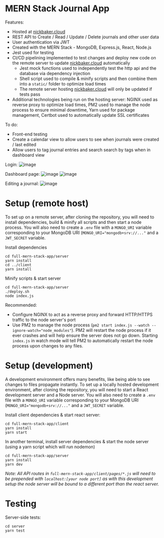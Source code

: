 # MERN Stack Journal App

Features:
- Hosted at [nickbaker.cloud](http://www.nickbaker.cloud)
- REST API to Create / Read / Update / Delete journals and other user data
- User authentication via JWT
- Created with the MERN Stack - MongoDB, Express.js, React, Node.js
- Jest used for testing
- CI/CD pipelining implemented to test changes and deploy new code on the remote server to update [nickbaker.cloud](http://www.nickbaker.cloud) automatically
  - Jest mock functions used to independently test the http api and the database via dependency injection
  - Shell script used to compile & minify scripts and then combine them into a `static/` folder to optimize load times
  - The remote server hosting [nickbaker.cloud](http://www.nickbaker.cloud) will only be updated if tests pass
- Additional technologies being run on the hosting server: NGINX used as reverse proxy to optimize load times, PM2 used to manage the node process to ensure minimal downtime, Yarn used for package management, Certbot used to automatically update SSL certificates

To do:
- Front-end testing
- Create a calendar view to allow users to see when journals were created / last edited
- Allow users to tag journal entries and search search by tags when in dashboard view

Login:
![image](https://github.com/nickbakeruvic/full-mern-stack-app/assets/106908272/31093107-fe47-4bf6-8fc3-d21e8925cf4c)

Dashboard page:
![image](https://github.com/nickbakeruvic/full-mern-stack-app/assets/106908272/0273f0d1-a85d-431a-b435-748401098756)
![image](https://github.com/nickbakeruvic/full-mern-stack-app/assets/106908272/47861914-fd99-40b3-b502-4d005142614f)

Editing a journal:
![image](https://github.com/nickbakeruvic/full-mern-stack-app/assets/106908272/8999d2cb-efe2-4887-bf3f-c1e33471c4ef)


# Setup (remote host)

To set up on a remote server, after cloning the repository, you will need to install dependencies, build & minify all scripts and then start a node process.
You will also need to create a `.env` file with a `MONGO_URI` variable corresponding to your MongoDB URI (`MONGO_URI="mongodb+srv://..."` and a `JWT_SECRET` variable.

Install dependencies
```
cd full-mern-stack-app/server
yarn install
cd ../client
yarn install
```

Minify scripts & start server
```
cd full-mern-stack-app/server
./deploy.sh
node index.js
```

Recommended:
- Configure NGINX to act as a reverse proxy and forward HTTP/HTTPS traffic to the node server's port
- Use PM2 to manage the node process (`pm2 start index.js --watch --ignore-watch="node_modules"`). PM2 will restart the node process if it ever crashes and will help ensure the server does not go down. Starting `index.js` in watch mode will tell PM2 to automatically restart the node process upon changes to any files.

# Setup (development)

A development environment offers many benefits, like being able to see changes to files propagate instantly. To set up a locally hosted development environment, after cloning the repository, you will need to start a React development server and a Node server.
You will also need to create a `.env` file with a `MONGO_URI` variable corresponding to your MongoDB URI (`MONGO_URI="mongodb+srv://..."` and a `JWT_SECRET` variable.

Install client dependencies & start react server:
```
cd full-mern-stack-app/client
yarn install
yarn start
```

In another terminal, install server dependencies & start the node server (using a yarn script which will run nodemon)
```
cd full-mern-stack-app/server
yarn install
yarn dev
```

*Note: All API routes in `full-mern-stack-app/client/pages/*.js` will need to be prepended with `localhost:[your node port]` as with this development setup the node server will be bound to a different port than the react server.*

# Testing

Server-side tests:
```
cd server
yarn test
```
